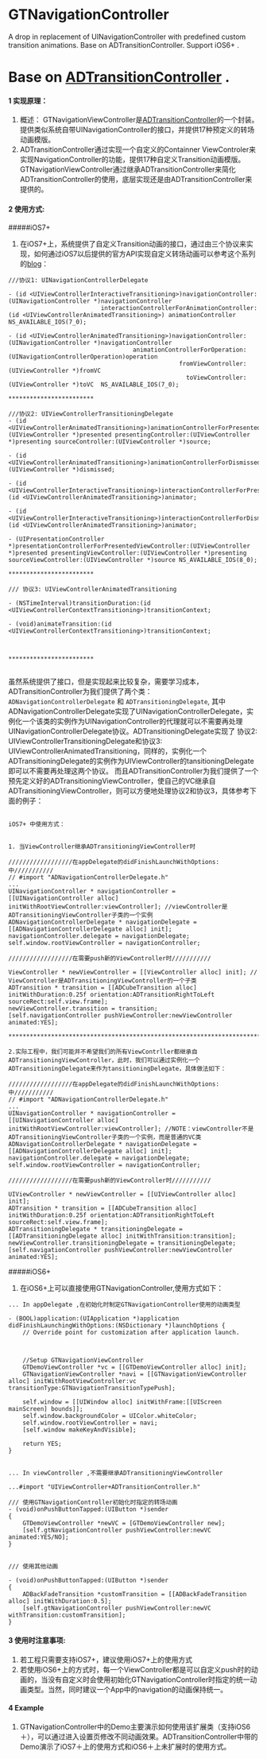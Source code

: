 # GTNavigationController
A drop in replacement of UINavigationController with predefined custom transition animations. Base on ADTransitionController. Support iOS6+ .
# Base on [ADTransitionController](https://github.com/applidium/ADTransitionController/) .
#### 1 实现原理：
1. 概述： GTNavigationViewController是[ADTransitionController](https://github.com/applidium/ADTransitionController/)的一个封装。提供类似系统自带UINavigationController的接口，并提供17种预定义的转场动画模版。
2. ADTransitionController通过实现一个自定义的Containner ViewControler来实现NavigationController的功能，提供17种自定义Transition动画模版。GTNavigationViewController通过继承ADTransitionController来简化ADTransitionController的使用，底层实现还是由ADTransitionController来提供的。


#### 2 使用方式:

#####iOS7+
1. 在iOS7+上，系统提供了自定义Transition动画的接口，通过由三个协议来实现，如何通过iOS7以后提供的官方API实现自定义转场动画可以参考这个系列的[blog](https://bradbambara.wordpress.com/2014/04/17/ios-view-controller-transitions-part-2/)：


```
///协议1: UINavigationControllerDelegate

- (id <UIViewControllerInteractiveTransitioning>)navigationController:(UINavigationController *)navigationController
                          interactionControllerForAnimationController:(id <UIViewControllerAnimatedTransitioning>) animationController NS_AVAILABLE_IOS(7_0);

- (id <UIViewControllerAnimatedTransitioning>)navigationController:(UINavigationController *)navigationController
                                   animationControllerForOperation:(UINavigationControllerOperation)operation
                                                fromViewController:(UIViewController *)fromVC
                                                  toViewController:(UIViewController *)toVC  NS_AVAILABLE_IOS(7_0);

************************

///协议2: UIViewControllerTransitioningDelegate
- (id <UIViewControllerAnimatedTransitioning>)animationControllerForPresentedController:(UIViewController *)presented presentingController:(UIViewController *)presenting sourceController:(UIViewController *)source;

- (id <UIViewControllerAnimatedTransitioning>)animationControllerForDismissedController:(UIViewController *)dismissed;

- (id <UIViewControllerInteractiveTransitioning>)interactionControllerForPresentation:(id <UIViewControllerAnimatedTransitioning>)animator;

- (id <UIViewControllerInteractiveTransitioning>)interactionControllerForDismissal:(id <UIViewControllerAnimatedTransitioning>)animator;

- (UIPresentationController *)presentationControllerForPresentedViewController:(UIViewController *)presented presentingViewController:(UIViewController *)presenting sourceViewController:(UIViewController *)source NS_AVAILABLE_IOS(8_0);

************************

/// 协议3: UIViewControllerAnimatedTransitioning

- (NSTimeInterval)transitionDuration:(id <UIViewControllerContextTransitioning>)transitionContext;

- (void)animateTransition:(id <UIViewControllerContextTransitioning>)transitionContext;



************************


``` 
虽然系统提供了接口，但是实现起来比较复杂，需要学习成本，ADTransitionController为我们提供了两个类：`ADNavigationControllerDelegate` 和 `ADTransitioningDelegate`, 其中ADNavigationControllerDelegate实现了UINavigationControllerDelegate，实例化一个该类的实例作为UINavigationController的代理就可以不需要再处理UINavigationControllerDelegate协议。ADTransitioningDelegate实现了 协议2: UIViewControllerTransitioningDelegate和协议3: UIViewControllerAnimatedTransitioning，同样的，实例化一个ADTransitioningDelegate的实例作为UIViewController的tansitioningDelegate即可以不需要再处理这两个协议。 而且ADTransitionController为我们提供了一个预先定义好的ADTransitioningViewController，使自己的VC继承自ADTransitioningViewController，则可以方便地处理协议2和协议3，具体参考下面的例子：

```

iOS7+ 中使用方式：


1. 当ViewController继承ADTransitioningViewController时

//////////////////在appDelegate的didFinishLaunchWithOptions:中///////////
// #import "ADNavigationControllerDelegate.h"
...
UINavigationController * navigationController = [[UINavigationController alloc] initWithRootViewController:viewController]; //viewController是ADTransitioningViewController子类的一个实例
ADNavigationControllerDelegate * navigationDelegate = [[ADNavigationControllerDelegate alloc] init];
navigationController.delegate = navigationDelegate;
self.window.rootViewController = navigationController;

//////////////////在需要push新的ViewController时///////////

ViewController * newViewController = [[ViewController alloc] init]; // ViewController是ADTransitioningViewController的一个子类 
ADTransition * transition = [[ADCubeTransition alloc] initWithDuration:0.25f orientation:ADTransitionRightToLeft sourceRect:self.view.frame];
newViewController.transition = transition;
[self.navigationController pushViewController:newViewController animated:YES];

*********************************************************************************

2.实际工程中，我们可能并不希望我们的所有ViewContrller都继承自ADTransitioningViewController，此时，我们可以通过实例化一个ADTransitioningDelegate来作为tansitioningDelegate，具体做法如下：

//////////////////在appDelegate的didFinishLaunchWithOptions:中///////////
// #import "ADNavigationControllerDelegate.h"
...
UINavigationController * navigationController = [[UINavigationController alloc] initWithRootViewController:viewController]; //NOTE：viewController不是ADTransitioningViewController子类的一个实例，而是普通的VC类
ADNavigationControllerDelegate * navigationDelegate = [[ADNavigationControllerDelegate alloc] init];
navigationController.delegate = navigationDelegate;
self.window.rootViewController = navigationController;

//////////////////在需要push新的ViewController时///////////

UIViewController * newViewController = [[UIViewController alloc] init];
ADTransition * transition = [[ADCubeTransition alloc] initWithDuration:0.25f orientation:ADTransitionRightToLeft sourceRect:self.view.frame];
ADTransitioningDelegate * transitioningDelegate = [[ADTransitioningDelegate alloc] initWithTransition:transition];
newViewController.transitioningDelegate = transitioningDelegate;
[self.navigationController pushViewController:newViewController animated:YES];

```
 

#####iOS6+

1. 在iOS6+上可以直接使用GTNavigationController,使用方式如下：

```
... In appDelegate ,在初始化时制定GTNavigationController使用的动画类型 

- (BOOL)application:(UIApplication *)application didFinishLaunchingWithOptions:(NSDictionary *)launchOptions {
    // Override point for customization after application launch.
    
    
        
    //Setup GTNavigationViewController
    GTDemoViewController *vc = [[GTDemoViewController alloc] init];
    GTNavigationViewController *navi = [[GTNavigationViewController alloc] initWithRootViewController:vc transitionType:GTNavigationTransitionTypePush]; 
    
    self.window = [[UIWindow alloc] initWithFrame:[[UIScreen mainScreen] bounds]];
    self.window.backgroundColor = UIColor.whiteColor;
    self.window.rootViewController = navi;
    [self.window makeKeyAndVisible];
    
    return YES;
}


... In viewController ,不需要继承ADTransitioningViewController

...#import "UIViewController+ADTransitionController.h"

/// 使用GTNavigationController初始化时指定的转场动画
- (void)onPushButtonTapped:(UIButton *)sender
{
    GTDemoViewController *newVC = [GTDemoViewController new];
    [self.gtNavigationController pushViewController:newVC animated:YES/NO];
}


/// 使用其他动画

- (void)onPushButtonTapped:(UIButton *)sender
{
    ADBackFadeTransition *customTransition = [[ADBackFadeTransition alloc] initWithDuration:0.5];
    [self.gtNavigationController pushViewController:newVC withTransition:customTransition];
}

```





#### 3 使用时注意事项:
1. 若工程只需要支持iOS7+，建议使用iOS7+上的使用方式 
2. 若使用iOS6+上的方式时，每一个ViewController都是可以自定义push时的动画的，当没有自定义时会使用初始化GTNavigationController时指定的统一动画类型。当然，同时建议一个App中的navigation的动画保持统一。


#### 4 Example 

1.  GTNavigationController中的Demo主要演示如何使用该扩展类（支持iOS6＋），可以通过进入设置页修改不同动画效果。ADTransitionController中带的Demo演示了iOS7＋上的使用方式和iOS6＋上未扩展时的使用方式。